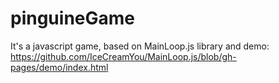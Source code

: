 # pinguineGame

It's a javascript game, based on MainLoop.js library and demo:
https://github.com/IceCreamYou/MainLoop.js/blob/gh-pages/demo/index.html
